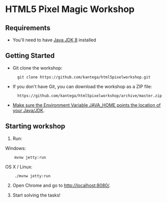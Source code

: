 # HTML5 Pixel Magic Workshop #

## Requirements ##

* You'll need to have [Java JDK 8](http://www.oracle.com/technetwork/java/javase/downloads/index.html) installed


## Getting Started ##

* Git clone the workshop:

        git clone https://github.com/kantega/html5pixelworkshop.git

* If you don't have Git, you can download the workshop as a ZIP file:

        https://github.com/kantega/html5pixelworkshop/archive/master.zip

* [Make sure the Environment Variable JAVA_HOME points the location of your Java/JDK](java.md).

## Starting workshop ##


1. Run:

Windows:

        mvnw jetty:run

OS X / Linux:

        ./mvnw jetty:run

2. Open Chrome and go to [http://localhost:8080/](http://localhost:8080/).


3. Start solving the tasks!
